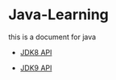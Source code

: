 # Java-Learning
this is a document for java

* [JDK8 API]( https://github.com/745114565/Java-Learning/tree/master/docs/JDK8API.md 'JDK8 API')

* [JDK9 API]( https://github.com/745114565/Java-Learning/tree/master/docs/JDK9API.md 'JDK9 API')
